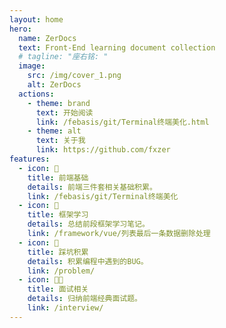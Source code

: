 ```yaml
---
layout: home
hero:
  name: ZerDocs
  text: Front-End learning document collection
  # tagline: "座右铭: "
  image:
    src: /img/cover_1.png 
    alt: ZerDocs
  actions:
    - theme: brand
      text: 开始阅读
      link: /febasis/git/Terminal终端美化.html
    - theme: alt
      text: 关于我
      link: https://github.com/fxzer
features:
  - icon: 🎨
    title: 前端基础
    details: 前端三件套相关基础积累。
    link: /febasis/git/Terminal终端美化
  - icon: 🚚
    title: 框架学习
    details: 总结前段框架学习笔记。
    link: /framework/vue/列表最后一条数据删除处理
  - icon: 📝
    title: 踩坑积累
    details: 积累编程中遇到的BUG。
    link: /problem/
  - icon: 🧑‍💻
    title: 面试相关
    details: 归纳前端经典面试题。
    link: /interview/
---
```

